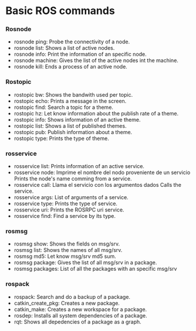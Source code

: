 # Basic ROS commands
<!---
2. Investigue sobre qué comandos se pueden usar con rosnode, rostopic, rosservice,rosmsg, rospack [4].
-->

### Rosnode
- rosnode ping: Probe the connectivity of a node.
- rosnode list: Shows a list of active nodes.
- rosnode info: Print the information of an specific node.
- rosnode machine: Gives the list of the active nodes int the machine.
- rosnode kill: Ends a process of an active node.
### Rostopic
- rostopic bw: Shows the bandwith used per topic.
- rostopic echo: Prints a message in the screen.
- rostopic find: Search a topic for a theme.
- rostopic hz: Let know information about the publish rate of a theme.
- rostopic info: Shows information of an active theme.
- rostopic list: Shows a list of published themes.
- rostopic pub: Publish information about a theme.
- rostopic type: Prints the type of theme.

### rosservice
- rosservice list: Prints information of an active service.
- rosservice node: Imprime el nombre del nodo proveniente de un servicio Prints the node's name comming from a service.
- rosservice call: Llama el servicio con los argumentos dados Calls the service.
- rosservice args: List of arguments of a service.
- rosservice type: Prints the type of service.
- rosservice uri: Prints the ROSRPC uri service.
- rosservice find: Find a service by its type.
### rosmsg
- rosmsg show: Shows the fields on msg/srv.
- rosmsg list: Shows the names of all msg/srv.
- rosmsg md5: Let know msg/srv md5 sum.
- rosmsg package: Gives the list of all msg/srv in a package.
- rosmsg packages: List of all the packages with an specific msg/srv
### rospack
- rospack: Search and do a backup of a package.
- catkin_create_pkg: Creates a new package.
- catkin_make: Creates a new workspace for a package. 
- rosdep: Installs all system dependencies of a package.
- rqt: Shows all depedencies of a package as a graph.
